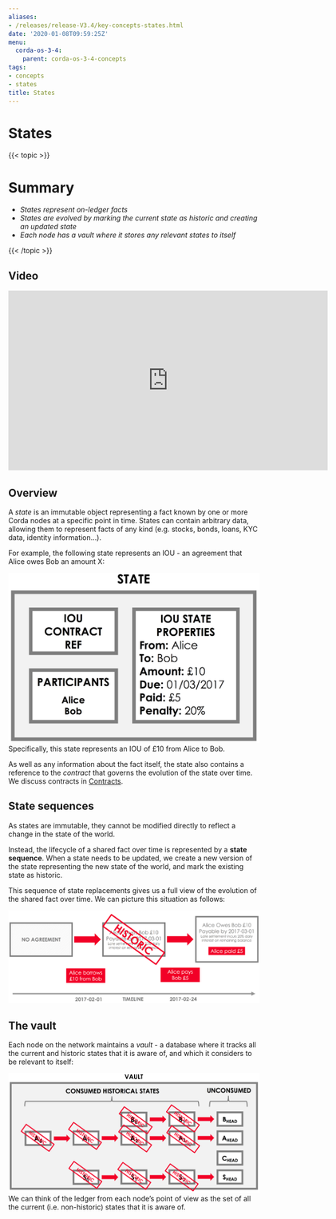 ```yaml
---
aliases:
- /releases/release-V3.4/key-concepts-states.html
date: '2020-01-08T09:59:25Z'
menu:
  corda-os-3-4:
    parent: corda-os-3-4-concepts
tags:
- concepts
- states
title: States
---
```



# States


{{< topic >}}

# Summary


* *States represent on-ledger facts*
* *States are evolved by marking the current state as historic and creating an updated state*
* *Each node has a vault where it stores any relevant states to itself*


{{< /topic >}}

## Video

<iframe src="https://player.vimeo.com/video/213812054" width="640" height="360" frameborder="0" webkitallowfullscreen="true" mozallowfullscreen="true" allowfullscreen="true"></iframe>


<p></p>


## Overview

A *state* is an immutable object representing a fact known by one or more Corda nodes at a specific point in time.
States can contain arbitrary data, allowing them to represent facts of any kind (e.g. stocks, bonds, loans, KYC data,
identity information…).

For example, the following state represents an IOU - an agreement that Alice owes Bob an amount X:

![state](resources/state.png "state")
Specifically, this state represents an IOU of £10 from Alice to Bob.

As well as any information about the fact itself, the state also contains a reference to the *contract* that governs
the evolution of the state over time. We discuss contracts in [Contracts](key-concepts-contracts.md).


## State sequences

As states are immutable, they cannot be modified directly to reflect a change in the state of the world.

Instead, the lifecycle of a shared fact over time is represented by a **state sequence**. When a state needs to be
updated, we create a new version of the state representing the new state of the world, and mark the existing state as
historic.

This sequence of state replacements gives us a full view of the evolution of the shared fact over time. We can
picture this situation as follows:

![state sequence](resources/state-sequence.png "state sequence")

## The vault

Each node on the network maintains a *vault* - a database where it tracks all the current and historic states that it
is aware of, and which it considers to be relevant to itself:

![vault simple](resources/vault-simple.png "vault simple")
We can think of the ledger from each node’s point of view as the set of all the current (i.e. non-historic) states that
it is aware of.

